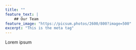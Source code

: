 ```yaml
---
title: ""
feature_text: |
    ## Our Team
feature_image: "https://picsum.photos/2600/800?image=500"
excerpt: "This is the meta tag"
---
```


Lorem ipsum